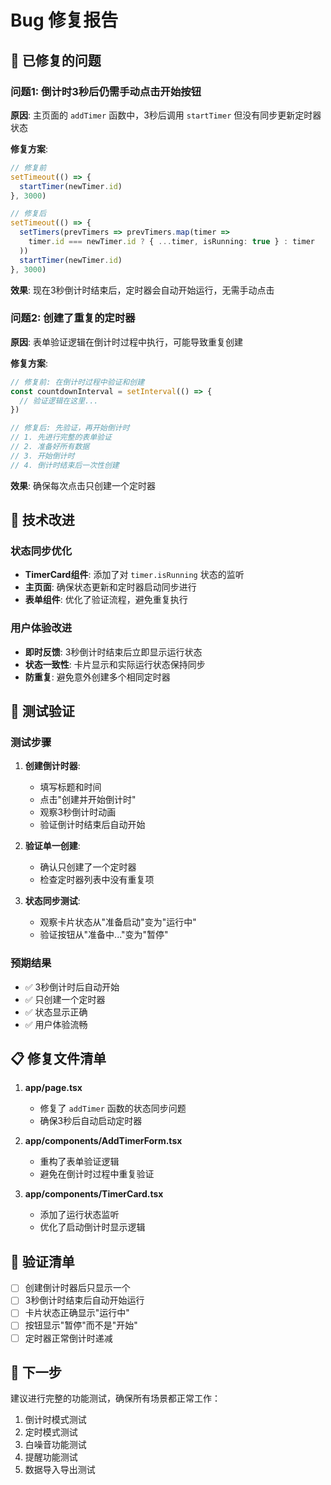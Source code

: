 # Bug 修复报告

## 🐛 已修复的问题

### 问题1: 倒计时3秒后仍需手动点击开始按钮
**原因**: 主页面的 `addTimer` 函数中，3秒后调用 `startTimer` 但没有同步更新定时器状态

**修复方案**:
```typescript
// 修复前
setTimeout(() => {
  startTimer(newTimer.id)
}, 3000)

// 修复后
setTimeout(() => {
  setTimers(prevTimers => prevTimers.map(timer => 
    timer.id === newTimer.id ? { ...timer, isRunning: true } : timer
  ))
  startTimer(newTimer.id)
}, 3000)
```

**效果**: 现在3秒倒计时结束后，定时器会自动开始运行，无需手动点击

### 问题2: 创建了重复的定时器
**原因**: 表单验证逻辑在倒计时过程中执行，可能导致重复创建

**修复方案**:
```typescript
// 修复前: 在倒计时过程中验证和创建
const countdownInterval = setInterval(() => {
  // 验证逻辑在这里...
})

// 修复后: 先验证，再开始倒计时
// 1. 先进行完整的表单验证
// 2. 准备好所有数据
// 3. 开始倒计时
// 4. 倒计时结束后一次性创建
```

**效果**: 确保每次点击只创建一个定时器

## 🔧 技术改进

### 状态同步优化
- **TimerCard组件**: 添加了对 `timer.isRunning` 状态的监听
- **主页面**: 确保状态更新和定时器启动同步进行
- **表单组件**: 优化了验证流程，避免重复执行

### 用户体验改进
- **即时反馈**: 3秒倒计时结束后立即显示运行状态
- **状态一致性**: 卡片显示和实际运行状态保持同步
- **防重复**: 避免意外创建多个相同定时器

## 🧪 测试验证

### 测试步骤
1. **创建倒计时器**:
   - 填写标题和时间
   - 点击"创建并开始倒计时"
   - 观察3秒倒计时动画
   - 验证倒计时结束后自动开始

2. **验证单一创建**:
   - 确认只创建了一个定时器
   - 检查定时器列表中没有重复项

3. **状态同步测试**:
   - 观察卡片状态从"准备启动"变为"运行中"
   - 验证按钮从"准备中..."变为"暂停"

### 预期结果
- ✅ 3秒倒计时后自动开始
- ✅ 只创建一个定时器
- ✅ 状态显示正确
- ✅ 用户体验流畅

## 📋 修复文件清单

1. **app/page.tsx**
   - 修复了 `addTimer` 函数的状态同步问题
   - 确保3秒后自动启动定时器

2. **app/components/AddTimerForm.tsx**
   - 重构了表单验证逻辑
   - 避免在倒计时过程中重复验证

3. **app/components/TimerCard.tsx**
   - 添加了运行状态监听
   - 优化了启动倒计时显示逻辑

## 🎯 验证清单

- [ ] 创建倒计时器后只显示一个
- [ ] 3秒倒计时结束后自动开始运行
- [ ] 卡片状态正确显示"运行中"
- [ ] 按钮显示"暂停"而不是"开始"
- [ ] 定时器正常倒计时递减

## 🚀 下一步

建议进行完整的功能测试，确保所有场景都正常工作：
1. 倒计时模式测试
2. 定时模式测试
3. 白噪音功能测试
4. 提醒功能测试
5. 数据导入导出测试
